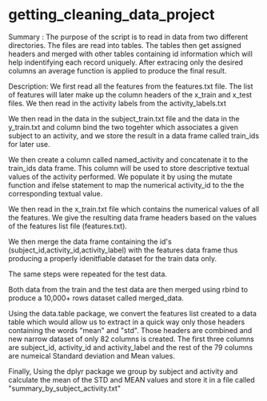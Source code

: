 # getting_cleaning_data_project

Summary : 
The purpose of the script is to read in data from two different directories. The files are read into tables. 
The tables then get assigned headers and merged with other tables containing id information which will help 
indentifying each record uniquely. After extracing only the desired columns an average function is applied 
to produce the final result.

Description:
We first read all the features from the features.txt file. The list of features will later make up the column headers of 
the x_train and x_test files.
We then read in the activity labels from the activity_labels.txt

We then read in the data in the subject_train.txt file and the data in the y_train.txt and column bind the two togehter
which associates a given subject to an activity, and we store the result in a data frame called train_ids for later use.

We then create a column called named_activity and concatenate it to the train_ids data frame. This column 
will be used to store descriptive textual values of the activity performed. We populate it by using the 
mutate function and ifelse statement to map the numerical activity_id to the the corresponding textual value.

We then read in the x_train.txt file which contains the numerical values of all the features.
We give the resulting data frame headers based on the values of the features list file (features.txt).

We then merge the data frame containing the id's (subject_id,activity_id,activity_label) with the features data frame
thus producing a properly idenitfiable dataset for the train data only.

The same steps were repeated for the test data.

Both data from the train and the test data are then merged using rbind to produce a 10,000+ rows dataset called merged_data.

Using the data.table package, we convert the features list created to a data table which would allow us 
to extract in a quick way only those headers containing the words "mean" and "std".
Those headers are combined and new narrow dataset of only 82 columns is created. The first three columns are subject_id,
activity_id and activity_label and the rest of the 79 columns are numeical Standard deviation and Mean values.

Finally, Using the dplyr package we group by subject and activity and calculate the mean of the 
STD and MEAN values and store it in a file called "summary_by_subject_activity.txt"


